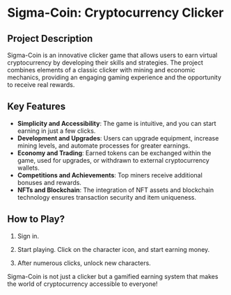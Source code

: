 # Sigma-Coin: Cryptocurrency Clicker

## Project Description
Sigma-Coin is an innovative clicker game that allows users to earn virtual cryptocurrency by developing their skills and strategies. The project combines elements of a classic clicker with mining and economic mechanics, providing an engaging gaming experience and the opportunity to receive real rewards.

## Key Features
- **Simplicity and Accessibility**: The game is intuitive, and you can start earning in just a few clicks.
- **Development and Upgrades**: Users can upgrade equipment, increase mining levels, and automate processes for greater earnings.
- **Economy and Trading**: Earned tokens can be exchanged within the game, used for upgrades, or withdrawn to external cryptocurrency wallets.
- **Competitions and Achievements**: Top miners receive additional bonuses and rewards.
- **NFTs and Blockchain**: The integration of NFT assets and blockchain technology ensures transaction security and item uniqueness.

## How to Play?
1. Sign in.

2. Start playing. Click on the character icon, and start earning money.

3. After numerous clicks, unlock new characters.

Sigma-Coin is not just a clicker but a gamified earning system that makes the world of cryptocurrency accessible to everyone!

